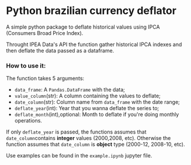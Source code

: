 # Python brazilian currency deflator

A simple python package to deflate historical values using IPCA (Consumers Broad Price Index).

Throught IPEA Data's API the function gather historical IPCA indexes and then deflate the data passed as a dataframe.

### How to use it:

The function takes 5 arguments:
- `data_frame`: A `Pandas.DataFrame` with the data;
- `value_column`(str): A column containing the values to deflate;
- `date_column`(str): Column name from `data_frame` with the date range;
- `deflate_year`(int): Year that you wanna deflate the series to;
- `deflate_month`(int),optional: Month to deflate if you're doing monthly operations.

If only `deflate_year` is passed, the functions assumes that `date_column`contains **integer** values (2000,2008, etc). Otherwise the function assumes that `date_column` is **object** type (2000-12, 2008-10, etc).

Use examples can be found in the `example.ipynb` jupyter file.
